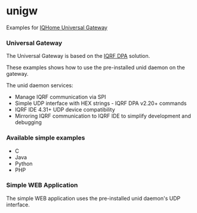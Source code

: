 # unigw
Examples for [IQHome Universal Gateway][iqhome-unigw]

### Universal Gateway

The Universal Gateway is based on the [IQRF DPA][iqrfdpa-web] solution.

These examples shows how to use the pre-installed unid daemon on the gateway.


The unid daemon services:

 - Manage IQRF communication via SPI
 - Simple UDP interface with HEX strings - IQRF DPA v2.20+ commands
 - IQRF IDE 4.31+ UDP device compatibility
 - Mirroring IQRF communication to IQRF IDE to simplify development and debugging

### Available simple examples

 - C
 - Java
 - Python
 - PHP

### Simple WEB Application

The simple WEB application uses the pre-installed unid daemon's UDP interface. 



[iqhome]: <https://iqhome.org>
[iqhome-unigw]: <https://iqhome.org>
[iqrf-web]: <http://iqrf.org>
[iqrfdpa-web]: <http://www.iqrf.org/weben/index.php?sekce=highlights&id=dpa>
